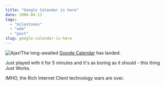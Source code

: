 ```yaml
---
title: "Google Calendar is here"
date: 2006-04-13
tags: 
  - "milestones"
  - "web"
  - "post"
slug: google-calendar-is-here
---
```


![Ajax!](http://codeconsult.ch/blog/wp-content/uploads/2006/04//archives/images/ajax.jpg)The long-awaited [Google Calendar](http://www.google.com/calendar/) has landed.

Just played with it for 5 minutes and it's as boring as it should - this thing Just Works.

IMHO, the Rich Internet Client technology wars are over.
